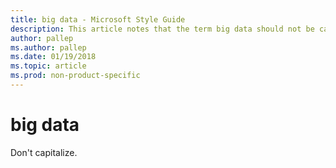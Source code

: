 ```yaml
---
title: big data - Microsoft Style Guide
description: This article notes that the term big data should not be capitalized per Microsoft style guidelines.
author: pallep
ms.author: pallep
ms.date: 01/19/2018
ms.topic: article
ms.prod: non-product-specific
---
```


# big data

Don't capitalize.
